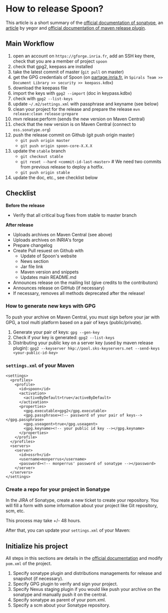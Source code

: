 # How to release Spoon?

This article is a short summary of the [official documentation of sonatype][ossrh-guide], an [article](yegor) by yegor and [official documentation of maven release plugin](maven-release-plugin).

## Main Workflow
1. open an account on `https://gforge.inria.fr`, add an SSH key there, check that you are a member of project `spoon`
1. check that gpg2, keepass are installed
1. take the latest commit of master (`git pull` on master)
1. get the GPG credentials of Spoon (on [partage.inria.fr](https://partage.inria.fr/alfresco/webdav/Sites/spirals/documentLibrary/security/), in `Spirals Team >> Document Library >> security >> keepass.kdbx`)
  1. download the keepass file
  1. import the keys with `gpg2 --import` (doc in keypass.kdbx)
  1. check with `gpg2 --list-keys`
1. update  `~/.m2/settings.xml`  with passphrase and keyname (see below)
1. clean your project for the release and prepare the release `mvn release:clean release:prepare`
1. mvn release:perform (sends the new version on Maven Central)
1. check that the new version is on Maven Central (connect to `oss.sonatype.org`)
1. push the release commit on Github (git push origin master)
    - `git push origin master`
    - `git push origin spoon-core-X.X.X`
1. update the `stable` branch
    - `git checkout stable`
    - `git reset --hard <commit-id-last-master>` # We need two commits from previous release to deploy a hotfix.
    - `git push origin stable`
1. update the doc, etc., see checklist below

## Checklist 

**Before the release**

- Verify that all critical bug fixes from stable to master branch

**After release**

- Uploads archives on Maven Central (see above)
- Uploads archives on INRIA's forge
- Prepare changelog
- Create Pull resuest on Github with
    - Update of Spoon's website
	- News section
	- Jar file link
	- Maven version and snippets
    - Updates main README.md
- Announces release on the mailing list (give credits to the contributors)
- Announces release on GitHub (if necessary)
- If necessary, removes all methods deprecated after the release!


### How to generate new keys with GPG

To push your archive on Maven Central, you must sign before your jar with GPG, a tool multi platform based on a pair of keys (public/private).

1. Generate your pair of keys: `gpg --gen-key`
2. Check if your key is generated: `gpg2 --list-keys`
3. Distributing your public key on a server key (used by maven release plugin): `gpg2 --keyserver hkp://pool.sks-keyservers.net --send-keys <your-public-id-key>`

###  `settings.xml` of your Maven

```
<settings>
  <profiles>
    <profile>
      <id>spoon</id>
      <activation>
        <activeByDefault>true</activeByDefault>
      </activation>
      <properties>
        <gpg.executable>gpg2</gpg.executable>
        <gpg.passphrase><!-- password of your pair of keys--></gpg.passphrase>
        <gpg.useagent>true</gpg.useagent>
        <gpg.keyname><!-- your public id key --></gpg.keyname> 
      </properties>
    </profile>
  </profiles>
  <servers>
    <server>
      <id>ossrh</id>
      <username>monperrus</username>
      <password><!-- monperrus' password of sonatype --></password>
    </server>
  </servers>
</settings>
```

### Create a repo for your project in Sonatype

In the JIRA of Sonatype, create a new ticket to create your repository. You will fill a form with some information about your project like Git repository, scm, etc.

This process may take +/- 48 hours.

After that, you can update your `settings.xml` of your Maven:


## Initialize his project

All steps in this sections are details in the [official documentation][apache-maven] and modify `pom.xml` of the project.

1. Specify sonatype plugin and distributions managements for release and snapshot (if necessary).
3. Specify GPG plugin to verify and sign your project.
4. Specify Nexus staging plugin if you would like push your archive on the sonatype and manually push it on the central.
5. Specify sonatype as parent of your pom.xml.
6. Specify a scm about your Sonatype repository.


[ossrh-guide]: http://central.sonatype.org/pages/ossrh-guide.html
[yegor]: http://www.yegor256.com/2014/08/19/how-to-release-to-maven-central.html
[maven-release-plugin]: http://maven.apache.org/maven-release/maven-release-plugin/
[apache-maven]: http://central.sonatype.org/pages/apache-maven.html
